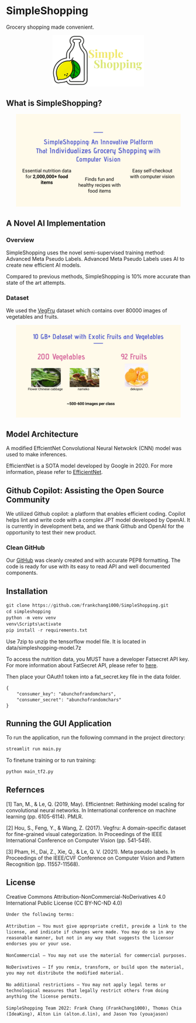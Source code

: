 # SimpleShopping

Grocery shopping made convenient.

<p align="center">
  <img src="https://github.com/frankchang1000/SimpleShopping/blob/main/data/logo.png", width="250"/>
</p>

## What is SimpleShopping?

<p align="center">
  <img src="https://github.com/frankchang1000/SimpleShopping/blob/main/data/SimpleShopping-functions.png", width=450/>
</p>

## A Novel AI Implementation

### Overview

SimpleShopping uses the novel semi-supervised training method: Advanced Meta Pseudo Labels. Advanced Meta Pseudo Labels uses AI to create new efficient AI models.

Compared to previous methods, SimpleShopping is 10% more accurate than state of the art attempts.

### Dataset

We used the [VegFru](https://openaccess.thecvf.com/content_ICCV_2017/papers/Hou_VegFru_A_Domain-Specific_ICCV_2017_paper.pdf) dataset which contains over 80000 images of vegetables and fruits.

<p align="center">
  <img src="https://github.com/frankchang1000/SimpleShopping/blob/main/data/SimpleShopping-dataset.png", width="450"/>
</p>

## Model Architecture

A modified EffcientNet Convolutional Neural Netwokrk (CNN) model was used to make inferences.

EfficientNet is a SOTA model developed by Google in 2020. For more information, please refer to [EfficientNet](https://arxiv.org/abs/1905.11946).

## Github Copilot: Assisting the Open Source Community

We utilized Github copilot: a platform that enables efficient coding. Copilot helps lint and write code with a complex JPT model developed by OpenAI. It is currently in development beta, and we thank Github and OpenAI for the opportunity to test their new product.

### Clean GitHub

Our [GitHub](https://github.com/frankchang1000/SimpleShopping/blob/main/README.md) was cleanly created and with accurate PEP8 formatting. The code is ready for use with its easy to read API and well documented components.

## Installation

```python
git clone https://github.com/frankchang1000/SimpleShopping.git
cd simpleshopping
python -m venv venv
venv\Scripts\activate
pip install -r requirements.txt
```

Use 7zip to unzip the tensorflow model file. It is located in data/simpleshopping-model.7z

To access the nutrition data, you MUST have a developer Fatsecret API key. For more information about FatSecret API, please refer to [here](https://platform.fatsecret.com/api/Default.aspx).

Then place your OAuth1 token into a fat_secret.key file in the data folder.

```
{
    "consumer_key": "abunchofrandomchars",
    "consumer_secret": "abunchofrandomchars"
}
```

## Running the GUI Application

To run the application, run the following command in the project directory:

```python
streamlit run main.py
```

To finetune training or to run training:

```python
python main_tf2.py 
```

## Refernces

[1] Tan, M., & Le, Q. (2019, May). Efficientnet: Rethinking model scaling for convolutional neural networks. In International conference on machine learning (pp. 6105-6114). PMLR.

[2] Hou, S., Feng, Y., & Wang, Z. (2017). Vegfru: A domain-specific dataset for fine-grained visual categorization. In Proceedings of the IEEE International Conference on Computer Vision (pp. 541-549).

[3] Pham, H., Dai, Z., Xie, Q., & Le, Q. V. (2021). Meta pseudo labels. In Proceedings of the IEEE/CVF Conference on Computer Vision and Pattern Recognition (pp. 11557-11568).

## License

Creative Commons Attribution-NonCommercial-NoDerivatives 4.0 International Public License (CC BY-NC-ND 4.0)


    Under the following terms:

    Attribution — You must give appropriate credit, provide a link to the license, and indicate if changes were made. You may do so in any reasonable manner, but not in any way that suggests the licensor endorses you or your use.

    NonCommercial — You may not use the material for commercial purposes.

    NoDerivatives — If you remix, transform, or build upon the material, you may not distribute the modified material.

    No additional restrictions — You may not apply legal terms or technological measures that legally restrict others from doing anything the license permits.

    SimpleShopping Team 2022: Frank Chang (FrankChang1000), Thomas Chia (IdeaKing), Alton Lin (alton.d.lin), and Jason Yoo (youajason)

